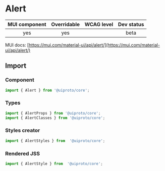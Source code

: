 # Alert

MUI component | Overridable | WCAG level | Dev status
:-----------: | :---------: | :--------: | :------------:
yes | yes | | beta

MUI docs: [https://mui.com/material-ui/api/alert/](https://mui.com/material-ui/api/alert/)

## Import

### Component
```javascript
import { Alert } from '@uiproto/core';
```
### Types
```javascript
import { AlertProps } from '@uiproto/core';
import { AlertClasses } from '@uiproto/core';
```

### Styles creator
```javascript
import { AlertStyles } from  '@uiproto/core';
```

### Rendered JSS
```javascript
import { AlertStyle } from  '@uiproto/core';
```
